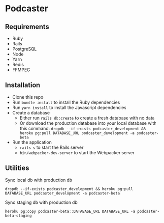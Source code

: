 # Podcaster

## Requirements

- Ruby
- Rails
- PostgreSQL
- Node
- Yarn
- Redis
- FFMPEG

## Installation

- Clone this repo
- Run `bundle install` to install the Ruby dependencies 
- Run `yarn install` to install the Javascript dependencies
- Create a database
  - Either run `rails db:create` to create a fresh database with no data
  - Or download the production database into your local database with this command: `dropdb --if-exists podcaster_development && heroku pg:pull DATABASE_URL podcaster_development -a podcaster-beta`
- Run the application
  - `rails s` to start the Rails server
  - `bin/webpacker-dev-server` to start the Webpacker server

## Utilities

Sync local db with production db

```
dropdb --if-exists podcaster_development && heroku pg:pull DATABASE_URL podcaster_development -a podcaster-beta
```

Sync staging db with production db

```
heroku pg:copy podcaster-beta::DATABASE_URL DATABASE_URL -a podcaster-beta-staging
```
